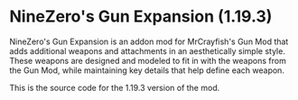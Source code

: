 # NineZero's Gun Expansion (1.19.3)
NineZero's Gun Expansion is an addon mod for MrCrayfish's Gun Mod that adds additional weapons and attachments in an aesthetically simple style. These weapons are designed and modeled to fit in with the weapons from the Gun Mod, while maintaining key details that help define each weapon.

This is the source code for the 1.19.3 version of the mod.